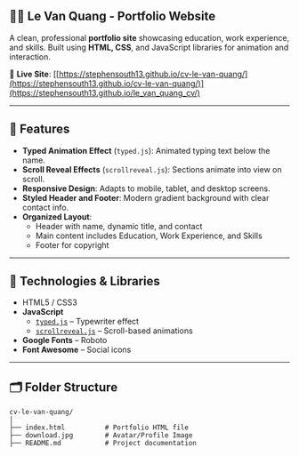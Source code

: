 ## 🧑‍💼 Le Van Quang - Portfolio Website

A clean, professional **portfolio site** showcasing education, work experience, and skills. Built using **HTML, CSS**, and JavaScript libraries for animation and interaction.

📍 **Live Site**: [[https://stephensouth13.github.io/cv-le-van-quang/](https://stephensouth13.github.io/cv-le-van-quang/)](https://stephensouth13.github.io/le_van_quang_cv/)

---

## 🎯 Features

- **Typed Animation Effect** (`typed.js`): Animated typing text below the name.
- **Scroll Reveal Effects** (`scrollreveal.js`): Sections animate into view on scroll.
- **Responsive Design**: Adapts to mobile, tablet, and desktop screens.
- **Styled Header and Footer**: Modern gradient background with clear contact info.
- **Organized Layout**:
  - Header with name, dynamic title, and contact
  - Main content includes Education, Work Experience, and Skills
  - Footer for copyright

---

## 🧪 Technologies & Libraries

- HTML5 / CSS3
- **JavaScript**
  - [`typed.js`](https://github.com/mattboldt/typed.js/) – Typewriter effect
  - [`scrollreveal.js`](https://scrollrevealjs.org/) – Scroll-based animations
- **Google Fonts** – Roboto
- **Font Awesome** – Social icons

---

## 🗂️ Folder Structure

```plaintext
cv-le-van-quang/
│
├── index.html          # Portfolio HTML file
├── download.jpg        # Avatar/Profile Image
├── README.md           # Project documentation
